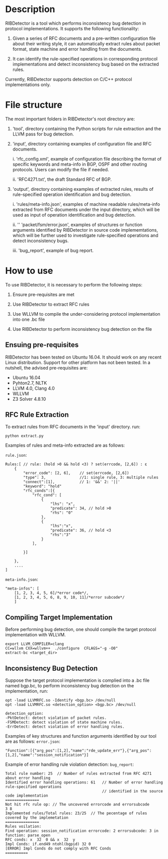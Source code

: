 # Description

RIBDetector is a tool which performs inconsistency bug detection in protocol implementations. It supports the following functionality:

1. Given a series of RFC documents and a pre-written configuration file about their writing style, it can automatically extract rules about packet format, state machine and error handling from the documents.

2. It can identify the rule-specified operations in corresponding protocol implementations and detect inconsistency bug based on the extracted rules.

Currently, RIBDetector supports detection on C/C++ protocol implementations only.

# File structure
The most important folders in RIBDetector's root directory are:

1. 'tool', directory containing the Python scripts for rule extraction and the LLVM pass for bug detection.

2. 'input', directory containing examples of configuration file and RFC documents. 

	i. 'rfc_config.xml', example of configuration file describing the format of specific keywords and meta-info in BGP, OSPF and other routing protocols. Users can modify the file if needed.
   
    ii. 'RFC4271.txt', the draft Standard RFC of BGP. 

3. 'output', directory containing examples of extracted rules, results of rule-specified operation identification and bug detection.

	i.  'rules/meta-info.json', examples of machine readable rules/meta-info extracted from RFC documents under the input directory, which will be used as input of operation identification and bug detection.
	
    ii. '' 'packet/fsm/error.json', examples of structures or function arguments identified by RIBDetector in source code implememtations, which will be further used to investigate rule-specified operations and detect inconsistency bugs.
   
    iii. 'bug_report', example of bug report.

# How to use

To use RIBDetector, it is necessary to perform the following steps:

1. Ensure pre-requisites are met

2. Use RIBDetector to extract RFC rules

3. Use WLLVM to compile the under-considering protocol implementation into one .bc file

4. Use RIBDetector to perform inconsistency bug detection on the file

## Ensuing pre-requisites

RIBDetector has been tested on Ubuntu 16.04. It should work on any recent Linux distribution. Support for other platform has not been tested. In a nutshell, the advised pre-requisites are:
* Ubuntu 16.04 
* Pyhton2.7, NLTK 
* LLVM 4.0, Clang 4.0
* WLLVM
* Z3 Solver 4.8.10

## RFC Rule Extraction

To extract rules from RFC documents in the 'input' directory. run:

```
python extract.py
```

Examples of rules and meta-info extracted are as follows:

`rule.json`:
```
Rules:[ // rule: (hold >0 && hold <3) ? set(errcode, [2,6]) : ε
    {
        "error_code": [2, 6],    // set(errcode, [2,6])
        "type": 3,               //1: single rule, 3: multiple rules
        "connect":[1],           // 1: '&&' 2: '||'
        "keyword": "hold" 
        "rfc_conds":[{
            "rfc_cond": [
                {
                    "lhs": "x",
                    "predicate": 34, // hold >0
                    "rhs": "0"
                },
                {
                    "lhs":"x",
                    "predicate": 36, // hold <3
                    "rhs":"3"
                }
            ],
            
        }]
        
    },
    ....
]
```

`meta-info.json`:
```
"meta-infos": [
    [1, 2, 3, 4, 5, 6]/*error code*/,
    [1, 2, 3, 4, 5, 6, 8, 9, 10, 11]/*error subcode*/
    ]  
```

## Compiling Target Implementation

Before performing bug detection, one should compile the target protocol implementation with WLLVM.

```
export LLVM_COMPILER=clang
CC=wllvm CXX=wllvm++  ./configure  CFLAGS="-g -O0"
extract-bc <target_dir> 
```

## Inconsistency Bug Detection
Suppose the target protocol implementation is complied into a .bc file named bgp.bc, to perform inconsistency bug detection on the implementation, run:

```
opt -load LLVMRFC.so -Identify <bgp.bc> /dev/null
opt -load LLVMRFC.so <detection_option> <bgp.bc> /dev/null  

detection_option:
-PktDetect: detect violation of packet rules.
-FSMDetect: detect violation of state machine rules.
-ErrDetect: detect violation of error handling rules.
```

Examples of key structures and function arguments identified by our  tool are as follows:
`error.json`:
```
"Function":[{"arg_pos":[1,2],"name":"rde_update_err"},{"arg_pos":[1,2],"name":"session_notification"}]
```

Example of error handling rule violation detection:
`bug_report`:
```
Total rule number: 25  // Number of rules extracted from RFC 4271 about error handling
Identified error handling operations: 61   // Number of error handling rule-specified operations 
                                           // identified in the source code implementation
===============
Not hit rfc rule op: // The uncovered errorcode and errorsubcode
3 8 
Implemented rules/Total rules: 23/25  // The pecentage of rules covered by the implemetation
===============
Rules voilation:
Find operation: session_notification errorcode: 2 errorsubcode: 3 in function: parse_open 
RFC conds: x  32  0 && x  32  y 
Impl Conds: if.end49 ntohl(bgpid) 32 0    
[ERROR] Impl Conds do not comply with RFC Conds 
==========
```


